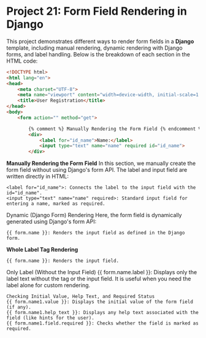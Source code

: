 # Project 21: Form Field Rendering in Django

This project demonstrates different ways to render form fields in a **Django** template, including manual rendering, dynamic rendering with Django forms, and label handling. Below is the breakdown of each section in the HTML code:

```html
<!DOCTYPE html>
<html lang="en">
<head>
    <meta charset="UTF-8">
    <meta name="viewport" content="width=device-width, initial-scale=1.0">
    <title>User Registration</title>
</head>
<body>
    <form action="" method="get">

        {% comment %} Manually Rendering the Form Field {% endcomment %}
        <div>
            <label for="id_name">Name:</label>
            <input type="text" name="name" required id="id_name">
        </div>
```
**Manually Rendering the Form Field**
In this section, we manually create the form field without using Django's form API. The label and input field are written directly in HTML:
```
<label for="id_name">: Connects the label to the input field with the id="id_name".
<input type="text" name="name" required>: Standard input field for entering a name, marked as required.
```

Dynamic (Django Form) Rendering
Here, the form field is dynamically generated using Django's form API:

```{{ form.name.id_for_label }}: Automatically generates the id for the form field label.
{{ form.name }}: Renders the input field as defined in the Django form.
```
**Whole Label Tag Rendering**
```{{ form.name.label_tag }}: Generates the complete label HTML tag, including the <label> tag and associated for attribute.
{{ form.name }}: Renders the input field.
```
Only Label (Without the Input Field)
{{ form.name.label }}: Displays only the label text without the <label> tag or the input field. It is useful when you need the label alone for custom rendering.
```
Checking Initial Value, Help Text, and Required Status
{{ form.name1.value }}: Displays the initial value of the form field (if any).
{{ form.name1.help_text }}: Displays any help text associated with the field (like hints for the user).
{{ form.name1.field.required }}: Checks whether the field is marked as required.
```
